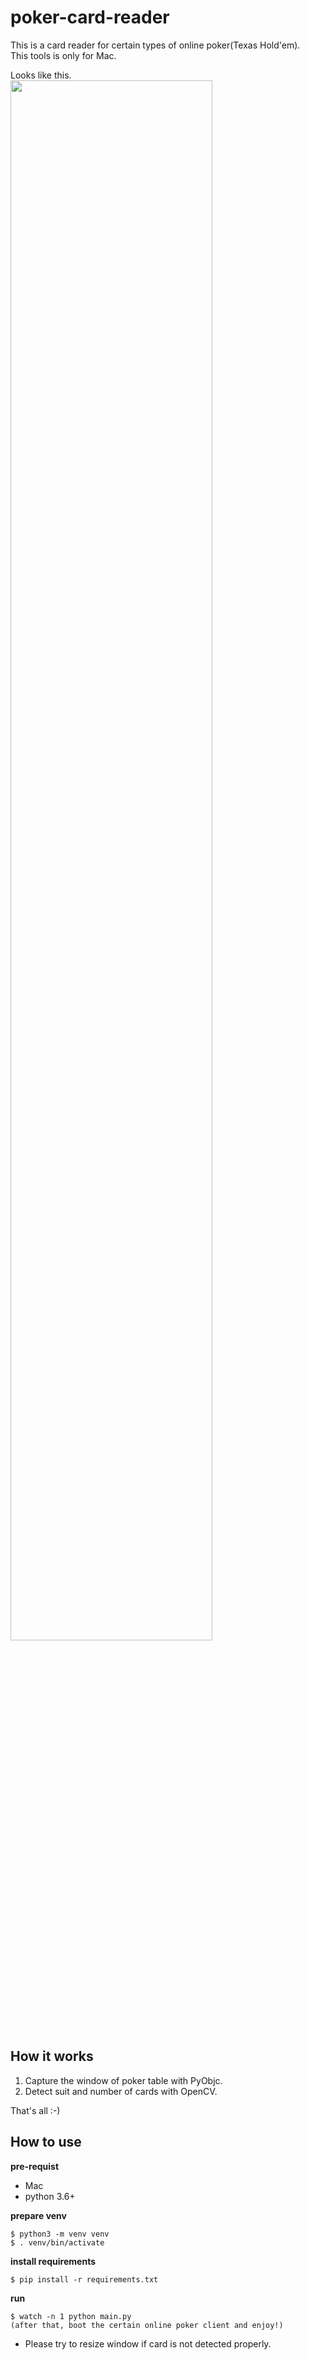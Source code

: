 # poker-card-reader
This is a card reader for certain types of online poker(Texas Hold'em).  
This tools is only for Mac.  
  
Looks like this.   
<img width="80%" src="https://raw.githubusercontent.com/terukusu/poker-card-reader/images/images/screenshot_card_read.png" />

## How it works
1. Capture the window of poker table with PyObjc.
1. Detect suit and number of cards with OpenCV.
  
That's all :-)  

## How to use
**pre-requist**
* Mac
* python 3.6+
  
**prepare venv**
```
$ python3 -m venv venv
$ . venv/bin/activate
```
  
**install requirements**
```
$ pip install -r requirements.txt
```

**run**
```
$ watch -n 1 python main.py
(after that, boot the certain online poker client and enjoy!)
```
* Please try to resize window if card is not detected properly.

